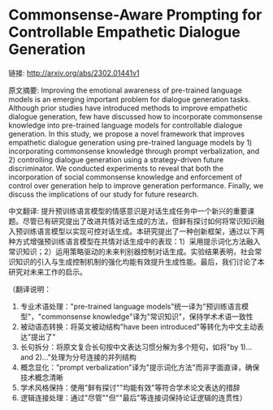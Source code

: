 # Commonsense-Aware Prompting for Controllable Empathetic Dialogue Generation

链接: http://arxiv.org/abs/2302.01441v1

原文摘要:
Improving the emotional awareness of pre-trained language models is an
emerging important problem for dialogue generation tasks. Although prior
studies have introduced methods to improve empathetic dialogue generation, few
have discussed how to incorporate commonsense knowledge into pre-trained
language models for controllable dialogue generation. In this study, we propose
a novel framework that improves empathetic dialogue generation using
pre-trained language models by 1) incorporating commonsense knowledge through
prompt verbalization, and 2) controlling dialogue generation using a
strategy-driven future discriminator. We conducted experiments to reveal that
both the incorporation of social commonsense knowledge and enforcement of
control over generation help to improve generation performance. Finally, we
discuss the implications of our study for future research.

中文翻译:
提升预训练语言模型的情感意识是对话生成任务中一个新兴的重要课题。尽管已有研究提出了改进共情对话生成的方法，但鲜有探讨如何将常识知识融入预训练语言模型以实现可控对话生成。本研究提出了一种创新框架，通过以下两种方式增强预训练语言模型在共情对话生成中的表现：1）采用提示词化方法融入常识知识；2）运用策略驱动的未来判别器控制对话生成。实验结果表明，社会常识知识的引入与生成控制机制的强化均能有效提升生成性能。最后，我们讨论了本研究对未来工作的启示。

（翻译说明：
1. 专业术语处理："pre-trained language models"统一译为"预训练语言模型"，"commonsense knowledge"译为"常识知识"，保持学术术语一致性
2. 被动语态转换：将英文被动结构"have been introduced"等转化为中文主动表达"提出了"
3. 长句拆分：将原文复合长句按中文表达习惯分解为多个短句，如将"by 1)... and 2)..."处理为分号连接的并列结构
4. 概念显化："prompt verbalization"译为"提示词化方法"而非字面直译，确保技术概念清晰
5. 学术风格保持：使用"鲜有探讨""均能有效"等符合学术论文表达的措辞
6. 逻辑连接处理：通过"尽管""但""最后"等连接词保持论证逻辑的连贯性）

